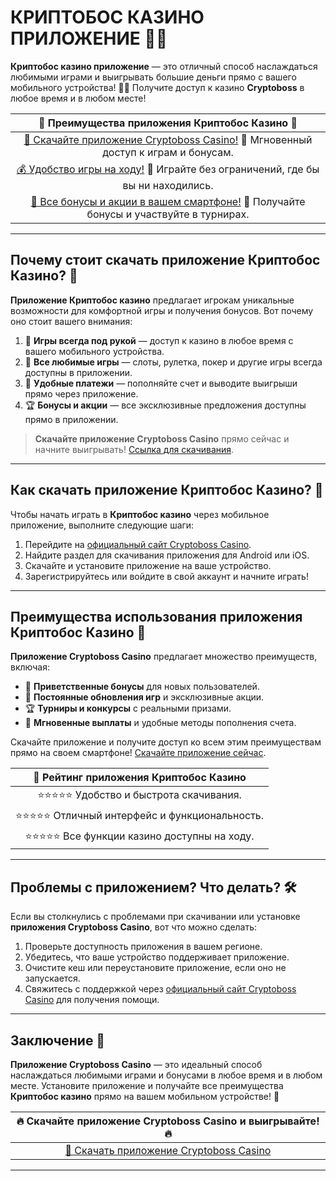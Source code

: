 # КРИПТОБОС КАЗИНО ПРИЛОЖЕНИЕ 📱🎰

**Криптобос казино приложение** — это отличный способ наслаждаться любимыми играми и выигрывать большие деньги прямо с вашего мобильного устройства! 📲🔥 Получите доступ к казино **Cryptoboss** в любое время и в любом месте!

| 🔗 **Преимущества приложения Криптобос Казино** 🔗 |
|:--------------------------------------------:|
| [🎲 Скачайте приложение Cryptoboss Casino!](https://cryptobossc.online/d847bcfa9) 🎰 Мгновенный доступ к играм и бонусам. |
| [💰 Удобство игры на ходу!](https://cryptobossc.online/d847bcfa9) 📱 Играйте без ограничений, где бы вы ни находились. |
| [🎉 Все бонусы и акции в вашем смартфоне!](https://cryptobossc.online/d847bcfa9) 💎 Получайте бонусы и участвуйте в турнирах. |

---

## Почему стоит скачать приложение Криптобос Казино? 🤔

**Приложение Криптобос казино** предлагает игрокам уникальные возможности для комфортной игры и получения бонусов. Вот почему оно стоит вашего внимания:

1. 📱 **Игры всегда под рукой** — доступ к казино в любое время с вашего мобильного устройства.
2. 🎰 **Все любимые игры** — слоты, рулетка, покер и другие игры всегда доступны в приложении.
3. 💸 **Удобные платежи** — пополняйте счет и выводите выигрыши прямо через приложение.
4. 🏆 **Бонусы и акции** — все эксклюзивные предложения доступны прямо в приложении.

> **Скачайте приложение Cryptoboss Casino** прямо сейчас и начните выигрывать! [Ссылка для скачивания](https://cryptobossc.online/d847bcfa9).

---

## Как скачать приложение Криптобос Казино? 📲

Чтобы начать играть в **Криптобос казино** через мобильное приложение, выполните следующие шаги:

1. Перейдите на [официальный сайт Cryptoboss Casino](https://cryptobossc.online/d847bcfa9).
2. Найдите раздел для скачивания приложения для Android или iOS.
3. Скачайте и установите приложение на ваше устройство.
4. Зарегистрируйтесь или войдите в свой аккаунт и начните играть!

---

## Преимущества использования приложения Криптобос Казино 💎

**Приложение Cryptoboss Casino** предлагает множество преимуществ, включая:

- 🎁 **Приветственные бонусы** для новых пользователей.
- 🎰 **Постоянные обновления игр** и эксклюзивные акции.
- 🏆 **Турниры и конкурсы** с реальными призами.
- 💸 **Мгновенные выплаты** и удобные методы пополнения счета.

Скачайте приложение и получите доступ ко всем этим преимуществам прямо на своем смартфоне! [Скачайте приложение сейчас](https://cryptobossc.online/d847bcfa9).

| 📌 **Рейтинг приложения Криптобос Казино** |
|:-----------------------------------------:|
| ⭐⭐⭐⭐⭐  Удобство и быстрота скачивания. |
| ⭐⭐⭐⭐⭐  Отличный интерфейс и функциональность. |
| ⭐⭐⭐⭐⭐  Все функции казино доступны на ходу. |

---

## Проблемы с приложением? Что делать? 🛠️

Если вы столкнулись с проблемами при скачивании или установке **приложения Cryptoboss Casino**, вот что можно сделать:

1. Проверьте доступность приложения в вашем регионе.
2. Убедитесь, что ваше устройство поддерживает приложение.
3. Очистите кеш или переустановите приложение, если оно не запускается.
4. Свяжитесь с поддержкой через [официальный сайт Cryptoboss Casino](https://cryptobossc.online/d847bcfa9) для получения помощи.

---

## Заключение 🥂

**Приложение Cryptoboss Casino** — это идеальный способ наслаждаться любимыми играми и бонусами в любое время и в любом месте. Установите приложение и получайте все преимущества **Криптобос казино** прямо на вашем мобильном устройстве! 🎉

| 🔥 **Скачайте приложение Cryptoboss Casino и выигрывайте!** 🔥 |
|:--------------------------------------------:|
| [🌟 Скачать приложение Cryptoboss Casino](https://cryptobossc.online/d847bcfa9) |

---


